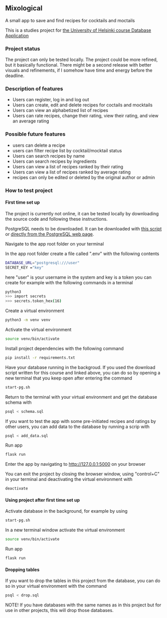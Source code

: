 ## Mixological
A small app to save and find recipes for cocktails and moctails

This is a studies project for [the University of Helsinki course Database Application](https://studies.helsinki.fi/courses/cu/hy-CU-118025659-2021-08-01)

### Project status
The project can only be tested locally.
The project could be more refined, but it basically functional. There might be a second release with better visuals and refinements, if I somehow have time and energy before the deadline.

### Description of features
- Users can register, log in and log out
- Users can create, edit and delete recipes for coctails and mocktails
- Users can view an alphabetized list of recipes
- Users can rate recipes, change their rating, view their rating, and view an average rating

### Possible future features
- users can delete a recipe
- users can filter recipe list by cocktail/mocktail status
- Users can search recipes by name
- Users can search recipes by ingredients
- Users can view a list of recipes ranked by their rating
- Users can view a list of recipes ranked by average rating
- recipes can only be edited or deleted by the original author or admin

### How to test project

#### First time set up
The project is currently not online, it can be tested locally by downloading the source code and following these instructions.

PostgreSQL needs to be downloaded. It can be downloaded with [this script](https://github.com/hy-tsoha/local-pg) or [directly from the PostgreSQL web page](https://www.postgresql.org/download/).

Navigate to the app root folder on your terminal

In the app root folder create a file called ".env" with the following contents
```bash
DATABASE_URL="postgresql:///user"
SECRET_KEY ="key"
```
here "user" is your username in the system and key is a token you can create for example with the following commands in a terminal
```bash
python3
>>> import secrets
>>> secrets.token_hex(16)
```

Create a virtual environment
```bash
python3 -m venv venv
```

Activate the virtual environment
```bash
source venv/bin/activate
```

Install project dependencies with the following command
```bash
pip install -r requirements.txt
```

Have your database running in the backgroud. If you used the download script written for this course and linked above, you can do so by opening a new terminal that you keep open after entering the command 
```bash
start-pg.sh
```

Return to the terminal with your virtual environment and get the database schema with
```bash
psql < schema.sql
```

If you want to test the app with some pre-initiated recipes and ratings by other users, you can add data to the database by running a scrip with
```bash
psql < add_data.sql
```

Run app
```bash
flask run
```

Enter the app by navigating to  http://127.0.0.1:5000 on your browser

You can exit the project by closing the browser window, using "control+C" in your terminal and deactivating the virtual environment with
```bash
deactivate
```

#### Using project after first time set up
Activate database in the background, for example by using
```bash
start-pg.sh
```

In a new terminal window activate the virtual environment
```bash
source venv/bin/activate
```

Run app
```bash
flask run
```

#### Dropping tables
If you want to drop the tables in this project from the database, you can do so in your virtual environment with the command
```bash
psql < drop.sql
```
NOTE! If you have databases with the same names as in this project but for use in other projects, this will drop those databases.
